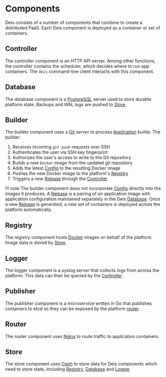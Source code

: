 # Components

Deis consists of a number of components that combine to create a distributed PaaS.
Each Deis component is deployed as a container or set of containers.

## Controller

The controller component is an HTTP API server. Among other functions, the
controller contains the scheduler, which decides where to run app containers.
The `deis` command-line client interacts with this component.

## Database

The database component is a [PostgreSQL][] server used to store durable
platform state. Backups and WAL logs are pushed to [Store][].

## Builder

The builder component uses a [Git][] server to process
[Application][] builds. The builder:

1. Receives incoming `git push` requests over SSH
2. Authenticates the user via SSH key fingerprint
3. Authorizes the user's access to write to the Git repository
4. Builds a new `Docker` image from the updated git repository
5. Adds the latest [Config][] to the resulting Docker image
6. Pushes the new Docker image to the platform's [Registry][]
7. Triggers a new [Release][] through the [Controller][]

!!! note
    The builder component does not incorporate [Config][] directly into the images it produces. A [Release][] is a pairing of an application image with application configuration maintained separately in the Deis [Database][]. Once a new [Release][] is generated, a new set of containers is deployed across the platform automatically.

## Registry

The registry component hosts [Docker][] images on behalf of the platform.
Image data is stored by [Store][].

## Logger

The logger component is a syslog server that collects logs from across the platform.
This data can then be queried by the [Controller][].

## Publisher

The publisher component is a microservice written in Go that publishes
containers to etcd so they can be exposed by the platform [router][].

## Router

The router component uses [Nginx][] to route traffic to application containers.

## Store

The store component uses [Ceph][] to store data for Deis components
which need to store state, including [Registry][], [Database][]
and [Logger][].

[Amazon S3]: http://aws.amazon.com/s3/
[Application]: ../reference-guide/terms.md#application
[Celery]: http://www.celeryproject.org/
[Config]: ../reference-guide/terms.md#config
[controller]: #controller
[Ceph]: http://ceph.com
[database]: #database
[Docker]: http://docker.io/
[Git]: http://git-scm.com/
[logger]: #logger
[Nginx]: http://nginx.org/
[OpenStack Storage]: http://www.openstack.org/software/openstack-storage/
[PostgreSQL]: http://www.postgresql.org/
[Redis]: http://redis.io/
[registry]: #registry
[release]: ../reference-guide/terms.md#release
[router]: #router
[store]: #store
